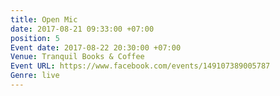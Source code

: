 ```yaml
---
title: Open Mic
date: 2017-08-21 09:33:00 +07:00
position: 5
Event date: 2017-08-22 20:30:00 +07:00
Venue: Tranquil Books & Coffee
Event URL: https://www.facebook.com/events/149107389005787
Genre: live
---
```


